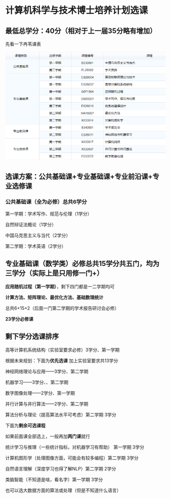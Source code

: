 # 计算机科学与技术博士培养计划选课

## 最低总学分：40分（相对于上一届35分略有增加）

先看一下冉苇课表

<img src="冉苇课表.png" alt="冉苇课表" style="zoom:67%;" />

## 选课方案：公共基础课+专业基础课+专业前沿课+专业选修课

### 公共基础课（全为必修）总共6学分

第一学期：学术写作、规范与伦理（1学分）

自然辩证法概论（1学分）

中国马克思主义与当代（2学分）

第二学期：学术英语（2学分）

## 专业基础课（数学类）必修总共15学分共五门，均为三学分（实际上是只用修一门+）

**应用随机过程（第一学期）**，剩下四门都是一二学期均可

**计算方法、矩阵理论、最优化方法、基础数理统计**

总共6+15+2（后面一门第二学期的学术报告研讨会必修）

**23学分必修课**

## 剩下学分选课排序

高等计算机系统结构（实验室要求必修）3学分、第一学期

根据未来规划：下面为**优先选课** 加上实验室要求共13学分

神经网络理论与应用——3学分、第二学期

机器学习——3学分、、第二学期

数字图像处理——2学分、第一学期

并行计算与并行算法——2学分、第二学期

算法分析与理论（提高算法水平可考虑）第二学期 3学分

下面为**剩余可选课程**

如果前面课全部选上，一般再加**两门课**就行

统计学习与推理（一些统计指标，对机器学习有帮助） 第一学期 3学分

计算机图形学（处理图像方面，可能会有较多编程）第二学期 3学分

自然语言理解（深度学习也得了解NLP）第二学期 2学分

类脑智能（不知道是啥，看名字）第一学期 3学分

也可以选大数据方面的算法或处理（但是不知道什么语言）

